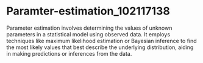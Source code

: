 # Paramter-estimation_102117138
Parameter estimation involves determining the values of unknown parameters in a statistical model using observed data. It employs techniques like maximum likelihood estimation or Bayesian inference to find the most likely values that best describe the underlying distribution, aiding in making predictions or inferences from the data.
